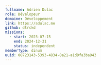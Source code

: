```yaml
---
fullname: Adrien Dulac
role: Dévelopeur
domaine: Développement
link: https://adulac.me
github: dtrckd
missions:
  - start: 2023-07-15
    end: 2024-12-31
    status: independent
memberType: dinum
uuid: 08723143-5393-4834-8a21-a1d9fa3ba943
---
```

